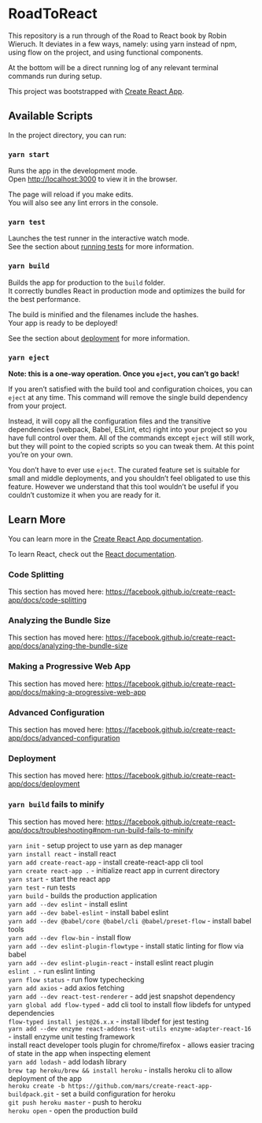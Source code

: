 # RoadToReact

This repository is a run through of the Road to React book by Robin Wieruch.
It deviates in a few ways, namely: using yarn instead of npm, using flow on the project, and using functional components.

At the bottom will be a direct running log of any relevant terminal commands run during setup.


This project was bootstrapped with [Create React App](https://github.com/facebook/create-react-app).

## Available Scripts

In the project directory, you can run:

### `yarn start`

Runs the app in the development mode.<br />
Open [http://localhost:3000](http://localhost:3000) to view it in the browser.

The page will reload if you make edits.<br />
You will also see any lint errors in the console.

### `yarn test`

Launches the test runner in the interactive watch mode.<br />
See the section about [running tests](https://facebook.github.io/create-react-app/docs/running-tests) for more information.

### `yarn build`

Builds the app for production to the `build` folder.<br />
It correctly bundles React in production mode and optimizes the build for the best performance.

The build is minified and the filenames include the hashes.<br />
Your app is ready to be deployed!

See the section about [deployment](https://facebook.github.io/create-react-app/docs/deployment) for more information.

### `yarn eject`

**Note: this is a one-way operation. Once you `eject`, you can’t go back!**

If you aren’t satisfied with the build tool and configuration choices, you can `eject` at any time. This command will remove the single build dependency from your project.

Instead, it will copy all the configuration files and the transitive dependencies (webpack, Babel, ESLint, etc) right into your project so you have full control over them. All of the commands except `eject` will still work, but they will point to the copied scripts so you can tweak them. At this point you’re on your own.

You don’t have to ever use `eject`. The curated feature set is suitable for small and middle deployments, and you shouldn’t feel obligated to use this feature. However we understand that this tool wouldn’t be useful if you couldn’t customize it when you are ready for it.

## Learn More

You can learn more in the [Create React App documentation](https://facebook.github.io/create-react-app/docs/getting-started).

To learn React, check out the [React documentation](https://reactjs.org/).

### Code Splitting

This section has moved here: https://facebook.github.io/create-react-app/docs/code-splitting

### Analyzing the Bundle Size

This section has moved here: https://facebook.github.io/create-react-app/docs/analyzing-the-bundle-size

### Making a Progressive Web App

This section has moved here: https://facebook.github.io/create-react-app/docs/making-a-progressive-web-app

### Advanced Configuration

This section has moved here: https://facebook.github.io/create-react-app/docs/advanced-configuration

### Deployment

This section has moved here: https://facebook.github.io/create-react-app/docs/deployment

### `yarn build` fails to minify

This section has moved here: https://facebook.github.io/create-react-app/docs/troubleshooting#npm-run-build-fails-to-minify


`yarn init` - setup project to use yarn as dep manager  
`yarn install react` - install react  
`yarn add create-react-app` - install create-react-app cli tool  
`yarn create react-app .` - initialize react app in current directory  
`yarn start` - start the react app  
`yarn test` - run tests  
`yarn build` -  builds the production application  
`yarn add --dev eslint` - install eslint  
`yarn add --dev babel-eslint` - install babel eslint  
`yarn add --dev @babel/core @babel/cli @babel/preset-flow` - install babel tools  
`yarn add --dev flow-bin` - install flow  
`yarn add --dev eslint-plugin-flowtype` - install static linting for flow via babel  
`yarn add --dev eslint-plugin-react` - install eslint react plugin  
`eslint .` - run eslint linting  
`yarn flow status` - run flow typechecking  
`yarn add axios` - add axios fetching  
`yarn add --dev react-test-renderer` - add jest snapshot dependency  
`yarn global add flow-typed` - add cli tool to install flow libdefs for untyped dependencies  
`flow-typed install jest@26.x.x` - install libdef for jest testing  
`yarn add --dev enzyme react-addons-test-utils enzyme-adapter-react-16` - install enzyme unit testing framework  
install react developer tools plugin for chrome/firefox - allows easier tracing of state in the app when inspecting element  
`yarn add lodash` - add lodash library  
`brew tap heroku/brew && install heroku` - installs heroku cli to allow deployment of the app  
`heroku create -b https://github.com/mars/create-react-app-buildpack.git` - set a build configuration for heroku  
`git push heroku master` - push to heroku  
`heroku open` - open the production build  
